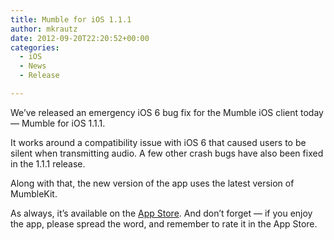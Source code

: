```yaml
---
title: Mumble for iOS 1.1.1
author: mkrautz
date: 2012-09-20T22:20:52+00:00
categories:
  - iOS
  - News
  - Release

---
```

 <img class="alignleft" src="http://blog.mumble.info/wp-uploads/2012/02/MumbleAppIcon.png" alt="" />We&#8217;ve released an emergency iOS 6 bug fix for the Mumble iOS client today — Mumble for iOS 1.1.1.

It works around a compatibility issue with iOS 6 that caused users to be silent when transmitting audio. A few other crash bugs have also been fixed in the 1.1.1 release.

<!--more-->

Along with that, the new version of the app uses the latest version of MumbleKit.

As always, it&#8217;s available on the [App Store][1]. And don’t forget — if you enjoy the app, please spread the word, and remember to rate it in the App Store.

 [1]: http://itunes.apple.com/us/app/mumble/id443472808?mt=8